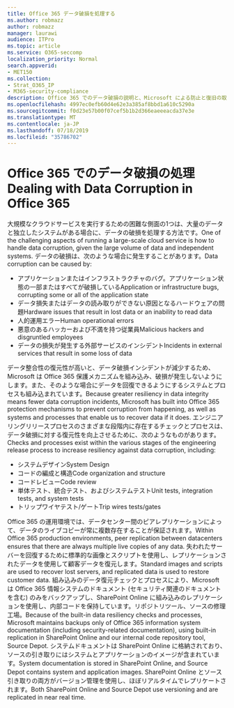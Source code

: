 ```yaml
---
title: Office 365 データ破損を処理する
ms.author: robmazz
author: robmazz
manager: laurawi
audience: ITPro
ms.topic: article
ms.service: O365-seccomp
localization_priority: Normal
search.appverid:
- MET150
ms.collection:
- Strat_O365_IP
- M365-security-compliance
description: Office 365 でのデータ破損の説明と、Microsoft による防止と復旧の取り組み。
ms.openlocfilehash: 4997ec0efb60d4e62e3a385af8bbd1a610c5290a
ms.sourcegitcommit: f0d23e57b00f07cef5b1b2d366eaeeeacda37e3e
ms.translationtype: MT
ms.contentlocale: ja-JP
ms.lasthandoff: 07/18/2019
ms.locfileid: "35786702"
---
```

# <a name="dealing-with-data-corruption-in-office-365"></a><span data-ttu-id="dc0a3-103">Office 365 でのデータ破損の処理</span><span class="sxs-lookup"><span data-stu-id="dc0a3-103">Dealing with Data Corruption in Office 365</span></span>

<span data-ttu-id="dc0a3-104">大規模なクラウドサービスを実行するための困難な側面の1つは、大量のデータと独立したシステムがある場合に、データの破損を処理する方法です。</span><span class="sxs-lookup"><span data-stu-id="dc0a3-104">One of the challenging aspects of running a large-scale cloud service is how to handle data corruption, given the large volume of data and independent systems.</span></span> <span data-ttu-id="dc0a3-105">データの破損は、次のような場合に発生することがあります。</span><span class="sxs-lookup"><span data-stu-id="dc0a3-105">Data corruption can be caused by:</span></span>

- <span data-ttu-id="dc0a3-106">アプリケーションまたはインフラストラクチャのバグ。アプリケーション状態の一部またはすべてが破損している</span><span class="sxs-lookup"><span data-stu-id="dc0a3-106">Application or infrastructure bugs, corrupting some or all of the application state</span></span>
- <span data-ttu-id="dc0a3-107">データ損失またはデータの読み取りができない原因となるハードウェアの問題</span><span class="sxs-lookup"><span data-stu-id="dc0a3-107">Hardware issues that result in lost data or an inability to read data</span></span>
- <span data-ttu-id="dc0a3-108">人的運用エラー</span><span class="sxs-lookup"><span data-stu-id="dc0a3-108">Human operational errors</span></span>
- <span data-ttu-id="dc0a3-109">悪意のあるハッカーおよび不満を持つ従業員</span><span class="sxs-lookup"><span data-stu-id="dc0a3-109">Malicious hackers and disgruntled employees</span></span>
- <span data-ttu-id="dc0a3-110">データの損失が発生する外部サービスのインシデント</span><span class="sxs-lookup"><span data-stu-id="dc0a3-110">Incidents in external services that result in some loss of data</span></span>

<span data-ttu-id="dc0a3-111">データ整合性の復元性が高いと、データ破損インシデントが減少するため、Microsoft は Office 365 保護メカニズムを組み込み、破損が発生しないようにします。また、そのような場合にデータを回復できるようにするシステムとプロセスも組み込まれています。</span><span class="sxs-lookup"><span data-stu-id="dc0a3-111">Because greater resiliency in data integrity means fewer data corruption incidents, Microsoft has built into Office 365 protection mechanisms to prevent corruption from happening, as well as systems and processes that enable us to recover data if it does.</span></span> <span data-ttu-id="dc0a3-112">エンジニアリングリリースプロセスのさまざまな段階内に存在するチェックとプロセスは、データ破損に対する復元性を向上させるために、次のようなものがあります。</span><span class="sxs-lookup"><span data-stu-id="dc0a3-112">Checks and processes exist within the various stages of the engineering release process to increase resiliency against data corruption, including:</span></span>

- <span data-ttu-id="dc0a3-113">システムデザイン</span><span class="sxs-lookup"><span data-stu-id="dc0a3-113">System Design</span></span>
- <span data-ttu-id="dc0a3-114">コードの編成と構造</span><span class="sxs-lookup"><span data-stu-id="dc0a3-114">Code organization and structure</span></span>
- <span data-ttu-id="dc0a3-115">コードレビュー</span><span class="sxs-lookup"><span data-stu-id="dc0a3-115">Code review</span></span>
- <span data-ttu-id="dc0a3-116">単体テスト、統合テスト、およびシステムテスト</span><span class="sxs-lookup"><span data-stu-id="dc0a3-116">Unit tests, integration tests, and system tests</span></span>
- <span data-ttu-id="dc0a3-117">トリップワイヤテスト/ゲート</span><span class="sxs-lookup"><span data-stu-id="dc0a3-117">Trip wires tests/gates</span></span>

<span data-ttu-id="dc0a3-118">Office 365 の運用環境では、データセンター間のピアレプリケーションによって、データのライブコピーが常に複数存在することが保証されます。</span><span class="sxs-lookup"><span data-stu-id="dc0a3-118">Within Office 365 production environments, peer replication between datacenters ensures that there are always multiple live copies of any data.</span></span> <span data-ttu-id="dc0a3-119">失われたサーバーを回復するために標準的な画像とスクリプトを使用し、レプリケーションされたデータを使用して顧客データを復元します。</span><span class="sxs-lookup"><span data-stu-id="dc0a3-119">Standard images and scripts are used to recover lost servers, and replicated data is used to restore customer data.</span></span> <span data-ttu-id="dc0a3-120">組み込みのデータ復元チェックとプロセスにより、Microsoft は Office 365 情報システムのドキュメント (セキュリティ関連のドキュメントを含む) のみをバックアップし、SharePoint Online に組み込みのレプリケーションを使用し、内部コードを保持しています。リポジトリツール、ソースの修理工場。</span><span class="sxs-lookup"><span data-stu-id="dc0a3-120">Because of the built-in data resiliency checks and processes, Microsoft maintains backups only of Office 365 information system documentation (including security-related documentation), using built-in replication in SharePoint Online and our internal code repository tool, Source Depot.</span></span> <span data-ttu-id="dc0a3-121">システムドキュメントは SharePoint Online に格納されており、ソースの引き取りにはシステムとアプリケーションのイメージが含まれています。</span><span class="sxs-lookup"><span data-stu-id="dc0a3-121">System documentation is stored in SharePoint Online, and Source Depot contains system and application images.</span></span> <span data-ttu-id="dc0a3-122">SharePoint Online とソース引き取りの両方がバージョン管理を使用し、ほぼリアルタイムでレプリケートされます。</span><span class="sxs-lookup"><span data-stu-id="dc0a3-122">Both SharePoint Online and Source Depot use versioning and are replicated in near real time.</span></span>
